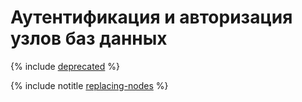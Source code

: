 # Аутентификация и авторизация узлов баз данных

{% include [deprecated](_includes/deprecated.md) %}

{% include notitle [replacing-nodes](../_includes/replacing-nodes.md) %}
